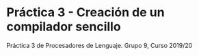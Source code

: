 # Práctica 3 - Creación de un compilador sencillo
Práctica 3 de Procesadores de Lenguaje. 
Grupo 9, Curso 2019/20
